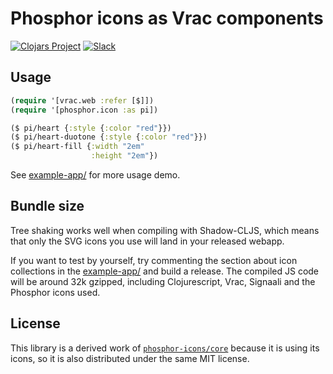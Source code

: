 # Phosphor icons as Vrac components

[![Clojars Project](https://img.shields.io/clojars/v/taipei.404.vrac/phosphor-icons.svg)](https://clojars.org/taipei.404.vrac/phosphor-icons)
[![Slack](https://img.shields.io/badge/slack-vrac-orange.svg?logo=slack)](https://clojurians.slack.com/app_redirect?channel=vrac)

## Usage

```clojure
(require '[vrac.web :refer [$]])
(require '[phosphor.icon :as pi])

($ pi/heart {:style {:color "red"}})
($ pi/heart-duotone {:style {:color "red"}})
($ pi/heart-fill {:width "2em"
                  :height "2em"})
```

See [example-app/](example-app/) for more usage demo.

## Bundle size

Tree shaking works well when compiling with Shadow-CLJS, which means that only the SVG icons you use will land in your released webapp.

If you want to test by yourself, try commenting the section about icon collections in the [example-app/](example-app/) and build a release.
The compiled JS code will be around 32k gzipped, including Clojurescript, Vrac, Signaali and the Phosphor icons used.

## License

This library is a derived work of [`phosphor-icons/core`](https://github.com/phosphor-icons/core)
because it is using its icons, so it is also distributed under the same MIT license.
